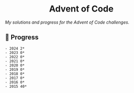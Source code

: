 <h1 align="center">Advent of Code</h1>

_My solutions and progress for the Advent of Code challenges._

## 🔨 Progress

```
- 2024 2*
- 2023 0*
- 2022 0*
- 2021 0*
- 2020 0*
- 2019 0*
- 2018 0*
- 2017 0*
- 2016 0*
- 2015 40*
```

